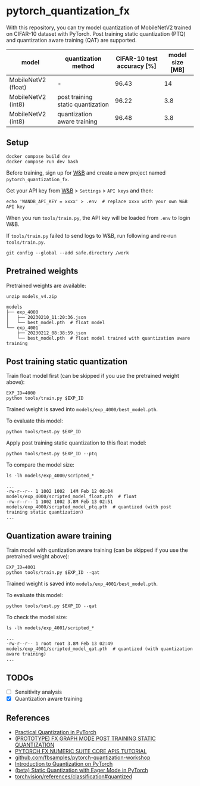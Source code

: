 # pytorch_quantization_fx

With this repository, you can try model quantization of MobileNetV2 trained on CIFAR-10 dataset with PyTorch.
Post training static quantization (PTQ) and quantization aware training (QAT) are supported.

|model               |quantization method                |CIFAR-10 test accuracy [%] |model size [MB]
|---                 |---                                |---                      |---
|MobileNetV2 (float) |-                                  |96.43                    |14
|MobileNetV2 (int8)  |post training static quantization  |96.22                    |3.8
|MobileNetV2 (int8)  |quantization aware training        |96.48                    |3.8

## Setup

```
docker compose build dev
docker compose run dev bash
```

Before training, sign up for [W&B](https://wandb.ai)
and create a new project named `pytorch_quantization_fx`.

Get your API key from [W&B](https://wandb.ai) > `Settings` > `API keys` and then:

```
echo 'WANDB_API_KEY = xxxx' > .env  # replace xxxx with your own W&B API key
```

When you run `tools/train.py`, the API key will be loaded from `.env` to login W&B.

If `tools/train.py` failed to send logs to W&B, run following and re-run `tools/train.py`.

```
git config --global --add safe.directory /work
```

## Pretrained weights

Pretrained weights are available:

```
unzip models_v4.zip
```

```
models
├── exp_4000
│   ├── 20230210_11:20:36.json
│   └── best_model.pth  # float model
└── exp_4001
    ├── 20230212_08:38:59.json
    └── best_model.pth  # float model trained with quantization aware training
```

## Post training static quantization

Train float model first (can be skipped if you use the pretrained weight above):

```
EXP_ID=4000
python tools/train.py $EXP_ID
```

Trained weight is saved into `models/exp_4000/best_model.pth`.

To evaluate this model:

```
python tools/test.py $EXP_ID
```

Apply post training static quantization to this float model:

```
python tools/test.py $EXP_ID --ptq
```

To compare the model size:

```
ls -lh models/exp_4000/scripted_*

...
-rw-r--r-- 1 1002 1002  14M Feb 12 08:04 models/exp_4000/scripted_model_float.pth  # float
-rw-r--r-- 1 1002 1002 3.8M Feb 13 02:51 models/exp_4000/scripted_model_ptq.pth  # quantized (with post training static quantization)
...
```

## Quantization aware training

Train model with quntization aware training (can be skipped if you use the pretrained weight above):

```
EXP_ID=4001
python tools/train.py $EXP_ID --qat
```

Trained weight is saved into `models/exp_4001/best_model.pth`.

To evaluate this model:

```
python tools/test.py $EXP_ID --qat
```

To check the model size:

```
ls -lh models/exp_4001/scripted_*

...
-rw-r--r-- 1 root root 3.8M Feb 13 02:49 models/exp_4001/scripted_model_qat.pth  # quantized (with quantization aware training)
...
```

## TODOs

- [ ] Sensitivity analysis
- [x] Quantization aware training

## References

- [Practical Quantization in PyTorch](https://pytorch.org/blog/quantization-in-practice/)
- [(PROTOTYPE) FX GRAPH MODE POST TRAINING STATIC QUANTIZATION](https://pytorch.org/tutorials/prototype/fx_graph_mode_ptq_static.html)
- [PYTORCH FX NUMERIC SUITE CORE APIS TUTORIAL](https://pytorch.org/tutorials/prototype/fx_numeric_suite_tutorial.html)
- [github.com/fbsamples/pytorch-quantization-workshop](https://github.com/fbsamples/pytorch-quantization-workshop)
- [Introduction to Quantization on PyTorch](https://pytorch.org/blog/introduction-to-quantization-on-pytorch/)
- [(beta) Static Quantization with Eager Mode in PyTorch](https://pytorch.org/tutorials/advanced/static_quantization_tutorial.html)
- [torchvision/references/classification#quantized](https://github.com/pytorch/vision/tree/main/references/classification#quantized)
